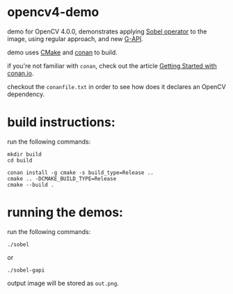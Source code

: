 # opencv4-demo

demo for OpenCV 4.0.0, demonstrates applying [Sobel operator](https://en.wikipedia.org/wiki/Sobel_operator) to the image, using regular approach, and new [G-API](https://github.com/opencv/opencv/wiki/OE-23.-Module-GAPI).

demo uses [CMake](https://cmake.org) and [conan](https://conan.io) to build.

if you're not familiar with `conan`, check out the article [Getting Started with conan.io](https://docs.conan.io/en/latest/getting_started.html).

checkout the `conanfile.txt` in order to see how does it declares an OpenCV dependency.

# build instructions:

run the following commands:

```
mkdir build
cd build

conan install -g cmake -s build_type=Release ..
cmake .. -DCMAKE_BUILD_TYPE=Release
cmake --build .
```

# running the demos:

run the following commands:

```
./sobel
```

or

```
./sobel-gapi
```

output image will be stored as `out.png`.
